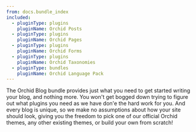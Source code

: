 ```yaml
---
from: docs.bundle_index
included:
  - pluginType: plugins
    pluginName: Orchid Posts
  - pluginType: plugins
    pluginName: Orchid Pages
  - pluginType: plugins
    pluginName: Orchid Forms
  - pluginType: plugins
    pluginName: Orchid Taxonomies
  - pluginType: bundles
    pluginName: Orchid Language Pack
---
```


The Orchid Blog bundle provides just what you need to get started writing your blog, and nothing more. You won't get 
bogged down trying to figure out what plugins you need as we have don'e the hard work for you. And every blog is unique, 
so we make no assumptions about how your site should look, giving you the freedom to pick one of our official Orchid
themes, any other existing themes, or build your own from scratch!

